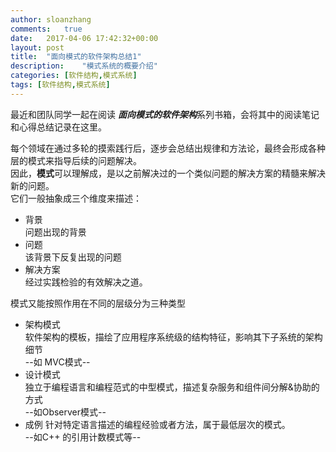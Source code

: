 ```yaml
---
author:	sloanzhang
comments:	true
date:	2017-04-06 17:42:32+00:00
layout:	post
title:	"面向模式的软件架构总结1"
description:	"模式系统的概要介绍"
categories: [软件结构,模式系统]
tags: [软件结构,模式系统]
---
```

最近和团队同学一起在阅读 ***面向模式的软件架构***系列书箱，会将其中的阅读笔记和心得总结记录在这里。  

每个领域在通过多轮的摸索践行后，逐步会总结出规律和方法论，最终会形成各种层的模式来指导后续的问题解决。  
因此，**模式**可以理解成，是以之前解决过的一个类似问题的解决方案的精髓来解决新的问题。  
它们一般抽象成三个维度来描述：
+ 背景  
	问题出现的背景
+ 问题  
	该背景下反复出现的问题
+ 解决方案  
	经过实践检验的有效解决之道。

模式又能按照作用在不同的层级分为三种类型
+ 架构模式  
	软件架构的模板，描绘了应用程序系统级的结构特征，影响其下子系统的架构细节  
	--如 MVC模式--
+ 设计模式  
	独立于编程语言和编程范式的中型模式，描述复杂服务和组件间分解&协助的方式  
	--如Observer模式--
+ 成例 
	针对特定语言描述的编程经验或者方法，属于最低层次的模式。  
	--如C++ 的引用计数模式等-- 



